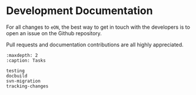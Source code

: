 # Development Documentation

For all changes to `eON`, the best way to get in touch with the developers is to
open an issue on the Github repository.

Pull requests and documentation contributions are all highly appreciated.

```{toctree}
:maxdepth: 2
:caption: Tasks

testing
docbuild
svn-migration
tracking-changes
```
